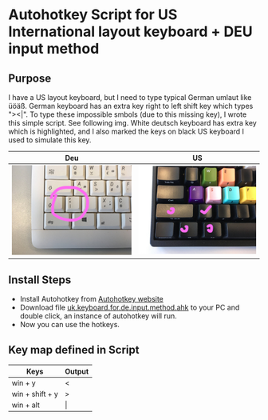 # Autohotkey Script for US International layout keyboard + DEU input method

Purpose
--------------
I have a US layout keyboard, but I need to type typical German umlaut like üöäß. German keyboard has an extra key right to left shift key which types "><|".  To type these impossible smbols (due to this missing key), I wrote this simple script. See following img. White deutsch keyboard has extra key which is highlighted, and I also marked the keys on black US keyboard I used to simulate this key.

Deu | US
--------- | --------
![](./img/IMG_7758.JPG) | ![](./img/IMG_7759.JPG)

Install Steps
--------------
* Install Autohotkey from [Autohotkey website](https://autohotkey.com/)
* Download file [uk.keyboard.for.de.input.method.ahk](./uk.keyboard.for.de.input.method.ahk) to your PC and double click, an instance of autohotkey will run. 
* Now you can use the hotkeys. 

Key map defined in Script
--------------

Keys | Output
--------- | --------
win + y  | <
win + shift + y  | > 
win + alt     | \|
